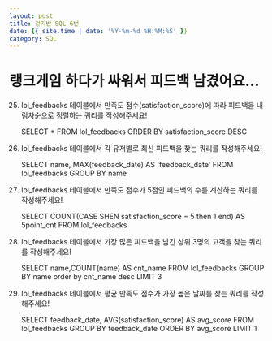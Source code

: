 ```yaml
---
layout: post
title: 걷기반 SQL 6번
date: {{ site.time | date: '%Y-%m-%d %H:%M:%S' }}
category: SQL
---
```

# 랭크게임 하다가 싸워서 피드백 남겼어요…

25. lol_feedbacks 테이블에서 만족도 점수(satisfaction_score)에 따라 피드백을 내림차순으로 정렬하는 쿼리를 작성해주세요!

    SELECT * FROM lol_feedbacks ORDER BY satisfaction_score DESC

26. lol_feedbacks 테이블에서 각 유저별로 최신 피드백을 찾는 쿼리를 작성해주세요!

    SELECT name, MAX(feedback_date) AS 'feedback_date' FROM lol_feedbacks GROUP BY name

27. lol_feedbacks 테이블에서 만족도 점수가 5점인 피드백의 수를 계산하는 쿼리를 작성해주세요!

    SELECT COUNT(CASE SHEN satisfaction_score = 5 then 1 end) AS 5point_cnt FROM lol_feedbacks

28. lol_feedbacks 테이블에서 가장 많은 피드백을 남긴 상위 3명의 고객을 찾는 쿼리를 작성해주세요!

    SELECT name,COUNT(name) AS cnt_name FROM lol_feedbacks GROUP BY name order by cnt_name desc LIMIT 3

29. lol_feedbacks 테이블에서 평균 만족도 점수가 가장 높은 날짜를 찾는 쿼리를 작성해주세요!

    SELECT feedback_date, AVG(satisfaction_score) AS avg_score FROM lol_feedbacks GROUP BY feedback_date ORDER BY avg_score LIMIT 1